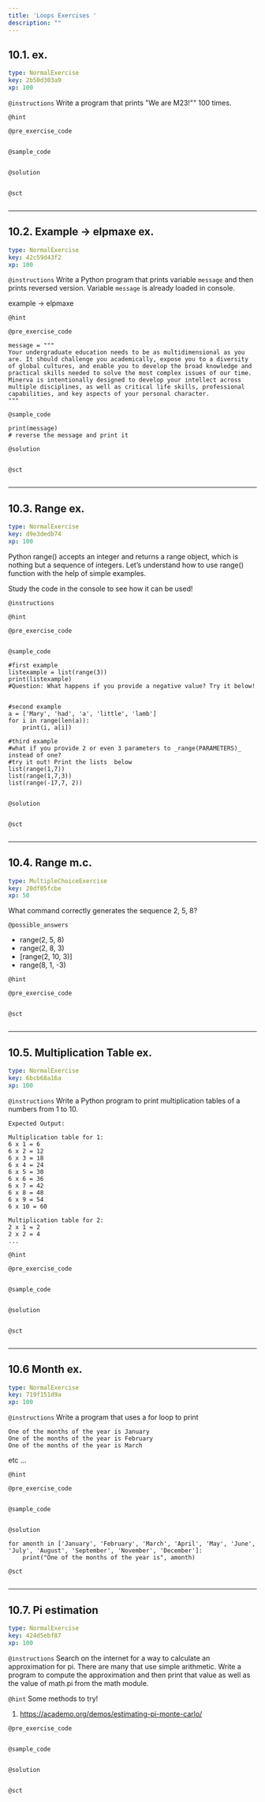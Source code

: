 ```yaml
---
title: 'Loops Exercises '
description: ""
---
```


## 10.1. ex.

```yaml
type: NormalExercise
key: 2b50d303a9
xp: 100
```



`@instructions`
Write a program that prints "We are M23!"" 100 times.

`@hint`


`@pre_exercise_code`
```{python}

```

`@sample_code`
```{python}

```

`@solution`
```{python}

```

`@sct`
```{python}

```

---

## 10.2. Example -> elpmaxe ex.

```yaml
type: NormalExercise
key: 42c59d43f2
xp: 100
```



`@instructions`
Write a Python program that prints variable `message` and then prints reversed version. Variable `message` is already loaded in console.

example -> elpmaxe

`@hint`


`@pre_exercise_code`
```{python}
message = """
Your undergraduate education needs to be as multidimensional as you are. It should challenge you academically, expose you to a diversity of global cultures, and enable you to develop the broad knowledge and practical skills needed to solve the most complex issues of our time.
Minerva is intentionally designed to develop your intellect across multiple disciplines, as well as critical life skills, professional capabilities, and key aspects of your personal character.
"""
```

`@sample_code`
```{python}
print(message)
# reverse the message and print it
```

`@solution`
```{python}

```

`@sct`
```{python}

```

---

## 10.3. Range ex.

```yaml
type: NormalExercise
key: d9e3dedb74
xp: 100
```

Python range() accepts an integer and returns a range object, which is nothing but a sequence of integers. Let’s understand how to use range() function with the help of simple examples.

Study the code in the console to see how it can be used!

`@instructions`


`@hint`


`@pre_exercise_code`
```{python}

```

`@sample_code`
```{python}
#first example 
listexample = list(range(3))
print(listexample)
#Question: What happens if you provide a negative value? Try it below!
 

#second example
a = ['Mary', 'had', 'a', 'little', 'lamb']
for i in range(len(a)):
    print(i, a[i])
    
#third example    
#what if you provide 2 or even 3 parameters to _range(PARAMETERS)_ instead of one?  
#try it out! Print the lists  below
list(range(1,7))
list(range(1,7,3))
list(range(-17,7, 2))


```

`@solution`
```{python}

```

`@sct`
```{python}

```

---

## 10.4. Range m.c.

```yaml
type: MultipleChoiceExercise
key: 20df05fcbe
xp: 50
```

What command correctly generates the sequence 2, 5, 8?

`@possible_answers`
- range(2, 5, 8)
- range(2, 8, 3)
- [range(2, 10, 3)]
- range(8, 1, -3)

`@hint`


`@pre_exercise_code`
```{python}

```

`@sct`
```{python}

```

---

## 10.5. Multiplication Table ex.

```yaml
type: NormalExercise
key: 6bcb68a16a
xp: 100
```



`@instructions`
Write a Python program to print multiplication tables of a numbers from 1 to 10.
```
Expected Output:

Multiplication table for 1:
6 x 1 = 6
6 x 2 = 12
6 x 3 = 18
6 x 4 = 24
6 x 5 = 30
6 x 6 = 36
6 x 7 = 42
6 x 8 = 48     
6 x 9 = 54
6 x 10 = 60

Multiplication table for 2:
2 x 1 = 2
2 x 2 = 4
...
```

`@hint`


`@pre_exercise_code`
```{python}

```

`@sample_code`
```{python}

```

`@solution`
```{python}

```

`@sct`
```{python}

```

---

## 10.6 Month ex.

```yaml
type: NormalExercise
key: 719f151d9a
xp: 100
```



`@instructions`
Write a program that uses a for loop to print
```
One of the months of the year is January
One of the months of the year is February
One of the months of the year is March
```

etc …

`@hint`


`@pre_exercise_code`
```{python}

```

`@sample_code`
```{python}

```

`@solution`
```{python}
for amonth in ['January', 'February', 'March', 'April', 'May', 'June', 'July', 'August', 'September', 'November', 'December']:
    print("One of the months of the year is", amonth)
```

`@sct`
```{python}

```

---

## 10.7. Pi estimation

```yaml
type: NormalExercise
key: 424d5ebf87
xp: 100
```



`@instructions`
Search on the internet for a way to calculate an approximation for pi. There are many that use simple arithmetic. Write a program to compute the approximation and then print that value as well as the value of math.pi from the math module.

`@hint`
Some methods to try!
1) https://academo.org/demos/estimating-pi-monte-carlo/

`@pre_exercise_code`
```{python}

```

`@sample_code`
```{python}

```

`@solution`
```{python}

```

`@sct`
```{python}

```
